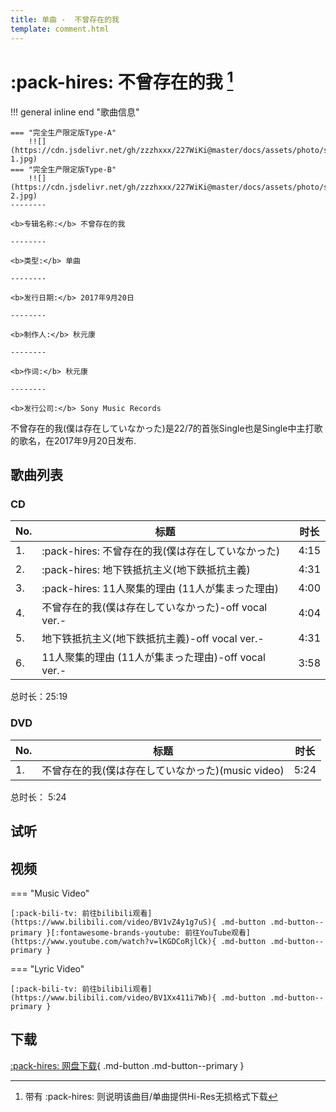 ```yaml
---
title: 单曲 -  不曾存在的我
template: comment.html
---
```

# :pack-hires: 不曾存在的我 [^1]

!!! general inline end "歌曲信息"

    === "完全生产限定版Type-A"
        !![](https://cdn.jsdelivr.net/gh/zzzhxxx/227WiKi@master/docs/assets/photo/songs/single/1st-1.jpg)
    === "完全生产限定版Type-B"
        !![](https://cdn.jsdelivr.net/gh/zzzhxxx/227WiKi@master/docs/assets/photo/songs/single/1st-2.jpg)
    --------
    
    <b>专辑名称:</b> 不曾存在的我

    --------
    
    <b>类型:</b> 单曲

    --------
    
    <b>发行日期:</b> 2017年9月20日

    --------

    <b>制作人:</b> 秋元康

    --------

    <b>作词:</b> 秋元康

    --------

    <b>发行公司:</b> Sony Music Records

不曾存在的我(僕は存在していなかった)是22/7的首张Single也是Single中主打歌的歌名，在2017年9月20日发布.

## 歌曲列表

### CD

| No.     | 标题                          | 时长 |
| --------| ------------------------------------ | -------- |
| 1.      | :pack-hires:     不曾存在的我(僕は存在していなかった)| 4:15 |
| 2.      | :pack-hires: 地下铁抵抗主义(地下鉄抵抗主義) | 4:31 |
| 3.      | :pack-hires:     11人聚集的理由 (11人が集まった理由) | 4:00|
| 4.      |    不曾存在的我(僕は存在していなかった)-off vocal ver.-  | 4:04 |
| 5.      |  地下铁抵抗主义(地下鉄抵抗主義)-off vocal ver.-  | 4:31 |
| 6.      | 11人聚集的理由 (11人が集まった理由)-off vocal ver.-  | 3:58 |

总时长：25:19

### DVD

| No.     | 标题                          | 时长 |
| --------| ------------------------------------ | -------|
| 1.      | 不曾存在的我(僕は存在していなかった)(music video)| 5:24|

总时长： 5:24
##  试听

<meting-js
        id="36224294"
        lrc-type="1"
        server="netease"
        order="list"
        type="album"
        list-olded="true"
        autoplay="false"
        mutex="true"
        volume=0.5
        theme="#0091eb"
        >
</meting-js>

## 视频

=== "Music Video"
    <div id="dplayer1">
    </div>

    [:pack-bili-tv: 前往bilibili观看](https://www.bilibili.com/video/BV1vZ4y1g7uS){ .md-button .md-button--primary }[:fontawesome-brands-youtube: 前往YouTube观看](https://www.youtube.com/watch?v=lKGDCoRjlCk){ .md-button .md-button--primary }
=== "Lyric Video"
    <div id="dplayer2">
    </div>

    [:pack-bili-tv: 前往bilibili观看](https://www.bilibili.com/video/BV1Xx411i7Wb){ .md-button .md-button--primary }

## 下载 



[:pack-hires: 网盘下载](https://pan.zzzhxxx.top/s/Dks8?path=%2F){ .md-button .md-button--primary }

[^1]: 带有 :pack-hires: 则说明该曲目/单曲提供Hi-Res无损格式下载
<!-- gitalk -->

<html>
<head>
    <meta name="referrer" content="never">
</head>
<body>
<link rel="stylesheet" href="https://cdn.jsdelivr.net/npm/gitalk@1/dist/gitalk.css">
    <script src="https://cdn.jsdelivr.net/gh/zzzhxxx/227WiKi@1.2/docs/_static/js/md5.js"></script>
    <script src="https://cdn.jsdelivr.net/gh/zzzhxxx/227WiKi@1.2/docs/_static/js/md5.js"></script>
    <script src="https://cdn.jsdelivr.net/npm/dplayer@1.26.0/dist/DPlayer.min.js"></script>
    <script>
        const dp1 = new DPlayer({
        container: document.getElementById('dplayer1'),
        video: {
            url: 'https://link.zzzhxxx.top/?/227-mv/1%2022%207%20-%20Bokuwa%20Sonzai%20Shiteinakatta.mp4',
        },
        danmaku: {
            id: md5('https://link.zzzhxxx.top/?/227-mv/1%2022%207%20-%20Bokuwa%20Sonzai%20Shiteinakatta.mp4'),
            api: "https://danmu.zzzhxxx.top/"
        },
        contextmenu: [
        {
            text: '227WiKi',
            link: 'https://github.com/zzzhxxx/227WiKi',
        },
        ]
    });
    </script>
    <script>
        const dp2 = new DPlayer({
        container: document.getElementById('dplayer2'),
        video: {
            url: 'https://link.zzzhxxx.top/?/227-mv/22%207%20%E3%80%8E%E4%B8%8D%E6%9B%BE%E5%AD%98%E5%9C%A8%E7%9A%84%E6%88%91%E3%80%8F%E3%80%8E%E5%83%95%E3%81%AF%E5%AD%98%E5%9C%A8%E3%81%97%E3%81%A6%E3%81%84%E3%81%AA%E3%81%8B%E3%81%A3%E3%81%9F%E3%80%8FLyric%20Video%E3%80%8E%E4%B8%AD%E6%96%87%E5%AD%97%E5%B9%95%E3%80%8F.mp4',
        },
        danmaku: {
            id: md5('https://link.zzzhxxx.top/?/227-mv/22%207%20%E3%80%8E%E4%B8%8D%E6%9B%BE%E5%AD%98%E5%9C%A8%E7%9A%84%E6%88%91%E3%80%8F%E3%80%8E%E5%83%95%E3%81%AF%E5%AD%98%E5%9C%A8%E3%81%97%E3%81%A6%E3%81%84%E3%81%AA%E3%81%8B%E3%81%A3%E3%81%9F%E3%80%8FLyric%20Video%E3%80%8E%E4%B8%AD%E6%96%87%E5%AD%97%E5%B9%95%E3%80%8F.mp4'),
            api: "https://danmu.zzzhxxx.top/"
        },
        contextmenu: [
        {
            text: '227WiKi',
            link: 'https://github.com/zzzhxxx/227WiKi',
        },
        ]
    });
    </script>
    
</body>
</html>